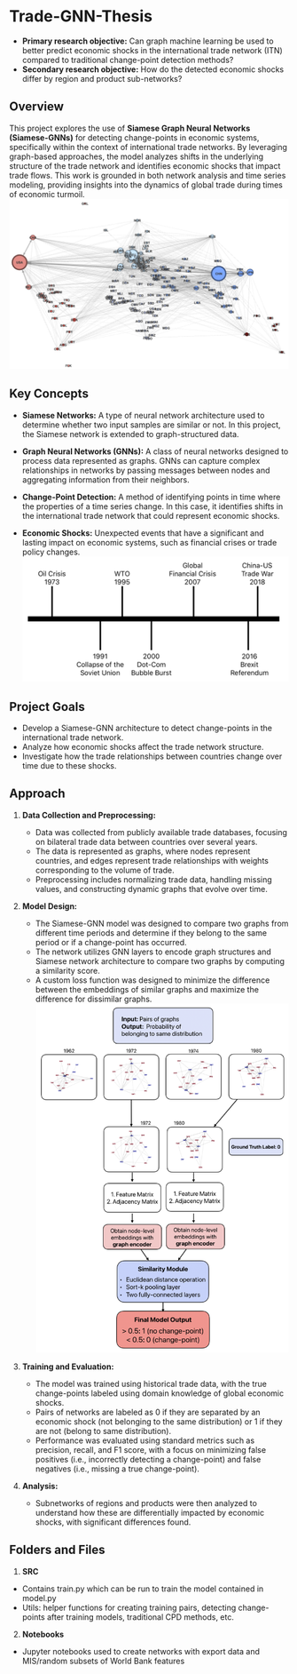 # Trade-GNN-Thesis
- **Primary research objective:** Can graph machine learning be used to better predict economic shocks in the international trade network (ITN) compared to traditional change-point detection methods?
- **Secondary research objective:** How do the detected economic shocks differ by region and product sub-networks?

## Overview

This project explores the use of **Siamese Graph Neural Networks (Siamese-GNNs)** for detecting change-points in economic systems, specifically within the context of international trade networks. By leveraging graph-based approaches, the model analyzes shifts in the underlying structure of the trade network and identifies economic shocks that impact trade flows. This work is grounded in both network analysis and time series modeling, providing insights into the dynamics of global trade during times of economic turmoil.
![Trade Network](Images/world_network.png)

## Key Concepts

- **Siamese Networks:** A type of neural network architecture used to determine whether two input samples are similar or not. In this project, the Siamese network is extended to graph-structured data.
  
- **Graph Neural Networks (GNNs):** A class of neural networks designed to process data represented as graphs. GNNs can capture complex relationships in networks by passing messages between nodes and aggregating information from their neighbors.
  
- **Change-Point Detection:** A method of identifying points in time where the properties of a time series change. In this case, it identifies shifts in the international trade network that could represent economic shocks.

- **Economic Shocks:** Unexpected events that have a significant and lasting impact on economic systems, such as financial crises or trade policy changes.
![Trade Network](Images/Global_Crises.png)

## Project Goals

- Develop a Siamese-GNN architecture to detect change-points in the international trade network.
- Analyze how economic shocks affect the trade network structure.
- Investigate how the trade relationships between countries change over time due to these shocks.

## Approach

1. **Data Collection and Preprocessing:**
   - Data was collected from publicly available trade databases, focusing on bilateral trade data between countries over several years.
   - The data is represented as graphs, where nodes represent countries, and edges represent trade relationships with weights corresponding to the volume of trade.
   - Preprocessing includes normalizing trade data, handling missing values, and constructing dynamic graphs that evolve over time.

2. **Model Design:**
   - The Siamese-GNN model was designed to compare two graphs from different time periods and determine if they belong to the same period or if a change-point has occurred.
   - The network utilizes GNN layers to encode graph structures and Siamese network architecture to compare two graphs by computing a similarity score.
   - A custom loss function was designed to minimize the difference between the embeddings of similar graphs and maximize the difference for dissimilar graphs.
   ![Trade Network](Images/model_layers.png)

3. **Training and Evaluation:**
   - The model was trained using historical trade data, with the true change-points labeled using domain knowledge of global economic shocks.
   - Pairs of networks are labeled as 0 if they are separated by an economic shock (not belonging to the same distribution) or 1 if they are not (belong to same distribution).
   - Performance was evaluated using standard metrics such as precision, recall, and F1 score, with a focus on minimizing false positives (i.e., incorrectly detecting a change-point) and false negatives (i.e., missing a true change-point).

4. **Analysis:**
   - Subnetworks of regions and products were then analyzed to understand how these are differentially impacted by economic shocks, with significant differences found.

## Folders and Files
1. **SRC** 
- Contains train.py which can be run to train the model contained in model.py
- Utils: helper functions for creating training pairs, detecting change-points after training models, traditional CPD methods, etc.
2. **Notebooks**
- Jupyter notebooks used to create networks with export data and MIS/random subsets of World Bank features
